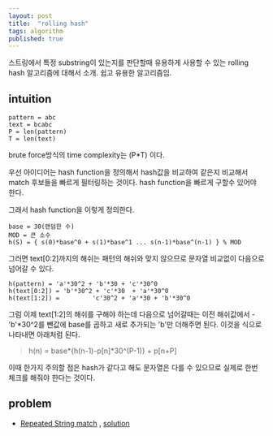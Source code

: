```yaml
---
layout: post
title:  "rolling hash"
tags: algorithm
published: true
---
```


스트링에서 특정 substring이 있는지를 판단할때 유용하게 사용할 수 있는 rolling hash 알고리즘에 대해서 소개. 쉽고 유용한 알고리즘임.

## intuition

```
pattern = abc
text = bcabc
P = len(pattern)
T = len(text)
```
brute force방식의 time complexity는 (P*T) 이다.

우선 아이디어는 hash function을 정의해서 hash값을 비교하여 같은지 비교해서 match 후보들을 빠르게 필터링하는 것이다. hash function을 빠르게 구할수 있어야 한다.

그래서 hash function을 이렇게 정의한다.

```
base = 30(랜덤한 수)
MOD = 큰 소수
h(S) = { s(0)*base^0 + s(1)*base^1 ... s(n-1)*base^(n-1) } % MOD
```

그러면 text[0:2]까지의 해쉬는 패턴의 해쉬와 맞지 않으므로 문자열 비교없이 다음으로 넘어갈 수 있다.

```
h(pattern) = 'a'*30^2 + 'b'*30 + 'c'*30^0
h(text[0:2]) = 'b'*30^2 + 'c'*30  + 'a'*30^0
h(text[1:2]) =         'c'30^2 + 'a'*30 + 'b'*30^0
```
그럼 이제 text[1:2]의 해쉬를 구해야 하는데
다음으로 넘어갈때는 이전 해쉬값에서 -'b'*30^2를 뺀값에 base를 곱하고 새로 추가되는 'b'만 더해주면 된다. 이것을 식으로 나타내면 아래처럼 된다.

> h(n) = base*{h(n-1)-p[n]*30^(P-1)} + p[n+P]

이때 한가지 주의할 점은 hash가 같다고 해도 문자열은 다를 수 있으므로 실제로 한번 체크를 해줘야 한다는 것이다.

## problem

- [Repeated String match](https://leetcode.com/problems/repeated-string-match/description/) , [solution](https://github.com/nberserk/codejam/blob/master/java/src/main/java/leetcode/RepeatedStringMatch_686.java)

